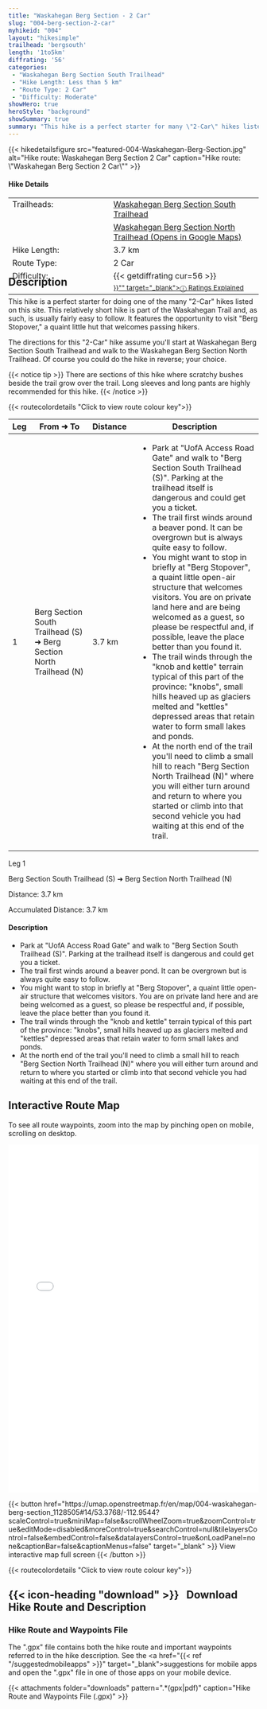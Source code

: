 ```yaml
---
title: "Waskahegan Berg Section - 2 Car"
slug: "004-berg-section-2-car"
myhikeid: "004"
layout: "hikesimple"
trailhead: 'bergsouth'
length: '1to5km'
diffrating: '56'
categories:
 - "Waskahegan Berg Section South Trailhead"
 - "Hike Length: Less than 5 km"
 - "Route Type: 2 Car"
 - "Difficulty: Moderate"
showHero: true
heroStyle: "background"
showSummary: true
summary: "This hike is a perfect starter for many \"2-Car\" hikes listed on this site. This relatively short hike is part of the Waskahegan Trail and, as such, is usually fairly easy to follow. It features the opportunity to visit \"Berg Stopover,\" a quaint little hut that welcomes passing hikers."
---
```

<div class="flex flex-col text-surface shadow-secondary-1 dark:bg-surface-dark dark:text-white max-w-max lg:flex-row h-auto" style=margin-bottom:-100px;>
{{< hikedetailsfigure 
    src="featured-004-Waskahegan-Berg-Section.jpg"
    alt="Hike route: Waskahegan Berg Section   2 Car"
    caption="Hike route: \"Waskahegan Berg Section   2 Car\""
>}}
  <div class="flex flex-col justify-start pl-5 lg:w-1/2 sm:pb-7">
    <h4 class="text-xl font-large mt-4">Hike Details</h4>
      <table width=100% class="w-full">
      <tbody>
        <tr>
          <td valign="top" width="40%" class="my-4 text-base">Trailheads:</td>
          <td valign="top" style="padding-left: 10px;" class="my-4 text-base"><a href="/trailheads/berg-south/" target="_blank">Waskahegan Berg Section South Trailhead</a></td>
        </tr>
        <tr>
          <td valign="top" width="40%" class="my-4 text-base">&nbsp;</td>
          <td valign="top" style="padding-left: 10px;" class="my-4 text-base"><a href="https://maps.app.goo.gl/xoSrHbaunxPVgTKY7" target="_blank">Waskahegan Berg Section North Trailhead (Opens in Google Maps)</a></td>
        </tr>
        <tr>
          <td valign="top" width="40%" class="my-4 text-base">Hike Length:</td>
          <td valign="top" style="padding-left: 10px;" class="my-4 text-base">3.7 km</td>
        </tr>
        <tr>
          <td valign="top" width="40%" class="mb-2 text-base">Route Type:</td>
          <td valign="top" style="padding-left: 10px;" class="mb-2 text-base">2 Car</td>
        </tr>
        <tr>
          <td valign="top" width="40%" class="mb-2 text-base" rowspan="2">Difficulty:</td>
          <td valign="top" style="padding-left: 10px;" class="text-base">{{< getdiffrating cur=56 >}}</td>
        </tr>
        <tr>
        <td valign="top" style="padding-left: 10px;" class="mb-2 text-base"><sup><a href="{{< ref "/ratingsexplained" >}}"" target="_blank">&#9432; Ratings Explained</a></sup></td>
        </tr>
      </tbody>
      </table>
    </p>
  </div>
</div>

<p>&nbsp;</p>

## Description

This hike is a perfect starter for doing one of the many "2-Car" hikes listed on this site. This relatively short hike is part of the Waskahegan Trail and, as such, is usually fairly easy to follow. It features the opportunity to visit "Berg Stopover," a quaint little hut that welcomes passing hikers.


The directions for this "2-Car" hike assume you'll start at Waskahegan Berg Section South Trailhead and walk to the Waskahegan Berg Section North Trailhead. Of course you could do the hike in reverse; your choice. 


{{< notice tip >}}
There are sections of this hike where scratchy bushes beside the trail grow over the trail. Long sleeves and long pants are highly recommended for this hike.
{{< /notice >}}




{{< routecolordetails "Click to view route colour key">}}
</br>
<!-- TABLE: visible on md+ screens -->
<div class="overflow-x-auto hidden lg:block not-prose">
  <table class="min-w-full divide-y divide-gray-200">
    <thead class="bg-gray-50">
      <tr>
        <th scope="col" class="px-6 py-3 text-center text-base font-bold text-white uppercase tracking-wider bg-gray-700">Leg</th>
        <th scope="col" class="px-6 py-3 text-center text-base font-bold text-gray-700 uppercase tracking-wider">From ➜ To</th>
        <th scope="col" class="px-6 py-3 text-center text-base font-bold text-gray-700 uppercase tracking-wider">Distance</th>
        <th scope="col" class="px-6 py-3 text-center text-base font-bold text-gray-700 uppercase tracking-wider">Description</th>
      </tr>
    </thead>
    <tbody class="bg-white divide-y divide-gray-200">
      <tr class="align-top">
        <td class="green-leg-header text-center">1</td>
        <td class="px-6 py-4 text-base text-gray-700">Berg Section South Trailhead (S) ➜ Berg Section North Trailhead (N)</td>
        <td class="px-6 py-4 text-base font-bold text-gray-700 text-center">3.7 km</td>
        <td class="px-6 py-4 text-base text-gray-700" style="padding-left: 1em;">
          <ul class="tight-list">
            <li>Park at "UofA Access Road Gate" and walk to "Berg Section South Trailhead (S)". Parking at the trailhead itself is dangerous and could get you a ticket.</li>
            <li>The trail first winds around a beaver pond. It can be overgrown but is always quite easy to follow.</li>
            <li>You might want to stop in briefly at "Berg Stopover", a quaint little open-air structure that welcomes visitors. You are on private land here and are being welcomed as a guest, so please be respectful and, if possible, leave the place better than you found it.</li>
            <li>The trail winds through the "knob and kettle" terrain typical of this part of the province: "knobs", small hills heaved up as glaciers melted and "kettles" depressed areas that retain water to form small lakes and ponds.</li>
            <li>At the north end of the trail you'll need to climb a small hill to reach "Berg Section North Trailhead (N)" where you will either turn around and return to where you started or climb into that second vehicle you had waiting at this end of the trail.</li>
          </ul>
        </td>
      </tr>
    </tbody>
  </table>
</div>

<!-- CARDS: visible only on small screens -->
<div class="block lg:hidden space-y-4">
  <!-- Card 1 -->
  <div class="border rounded-lg shadow-md">
    <div class="green-leg-header text-center py-1 font-bold text-white">Leg 1</div>
    <div class="p-4 space-y-2">
      <p class="-mt-4 text-center text-lg text-gray-700">Berg Section South Trailhead (S) ➜ Berg Section North Trailhead (N)</p>
      <p class="text-center text-base font-bold text-gray-700">Distance: 3.7 km</p>
      <p class="text-center text-base font-bold text-gray-700">Accumulated Distance: 3.7 km</p>
      <h4 class="text-base font-semibold">Description</h4>
      <ul class="text-base text-gray-700 tight-list">
        <li>Park at "UofA Access Road Gate" and walk to "Berg Section South Trailhead (S)". Parking at the trailhead itself is dangerous and could get you a ticket.</li>
        <li>The trail first winds around a beaver pond. It can be overgrown but is always quite easy to follow.</li>
        <li>You might want to stop in briefly at "Berg Stopover", a quaint little open-air structure that welcomes visitors. You are on private land here and are being welcomed as a guest, so please be respectful and, if possible, leave the place better than you found it.</li>
        <li>The trail winds through the "knob and kettle" terrain typical of this part of the province: "knobs", small hills heaved up as glaciers melted and "kettles" depressed areas that retain water to form small lakes and ponds.</li>
        <li>At the north end of the trail you'll need to climb a small hill to reach "Berg Section North Trailhead (N)" where you will either turn around and return to where you started or climb into that second vehicle you had waiting at this end of the trail.</li>
      </ul>
    </div>
  </div>
</div>



## Interactive Route Map
To see all route waypoints, zoom into the map by pinching open on mobile, scrolling on desktop.

<iframe width="100%" height="700px" frameborder="0" src="//umap.openstreetmap.fr/en/map/004-waskahegan-berg-section_1128505#14/53.3768/-112.9544?scaleControl=true&miniMap=false&scrollWheelZoom=true&zoomControl=true&editMode=disabled&moreControl=true&searchControl=null&tilelayersControl=false&embedControl=false&datalayersControl=true&onLoadPanel=none&captionBar=false&captionMenus=false"></iframe>
<div class="flex justify-center items-center"><p>
{{< button href="https://umap.openstreetmap.fr/en/map/004-waskahegan-berg-section_1128505#14/53.3768/-112.9544?scaleControl=true&miniMap=false&scrollWheelZoom=true&zoomControl=true&editMode=disabled&moreControl=true&searchControl=null&tilelayersControl=false&embedControl=false&datalayersControl=true&onLoadPanel=none&captionBar=false&captionMenus=false" target="_blank" >}}
View interactive map full screen 
{{< /button >}}</p></div>
{{< routecolordetails "Click to view route colour key">}}

## {{< icon-heading "download" >}} &nbsp; Download Hike Route and Description
### Hike Route and Waypoints File
The ".gpx" file contains both the hike route and important waypoints referred to in the hike description. See the <a href="{{< ref "/suggestedmobileapps" >}}" target="_blank">suggestions for mobile apps</a> and open the ".gpx" file in one of those apps on your mobile device. 



{{< attachments folder="downloads" pattern=".*(gpx|pdf)" caption="Hike Route and Waypoints File (.gpx)" >}}
